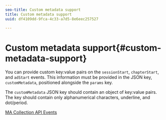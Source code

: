 ```yaml
---
seo-title: Custom metadata support
title: Custom metadata support
uuid: df4109dd-9fca-4c33-a7d5-8e6eec257527

---
```


# Custom metadata support{#custom-metadata-support}

You can provide custom key:value pairs on the `sessionStart`, `chapterStart`, and `adStart` events. This information must be provided in the JSON key, `customMetadata`, positioned alongside the `params` key.

The `customMetadata` JSON key should contain an object of key:value pairs. The key should contain only alphanumerical characters, underline, and dot/period.

[MA Collection API Events](../mc-api-ref/mc-api-events-req.md)

